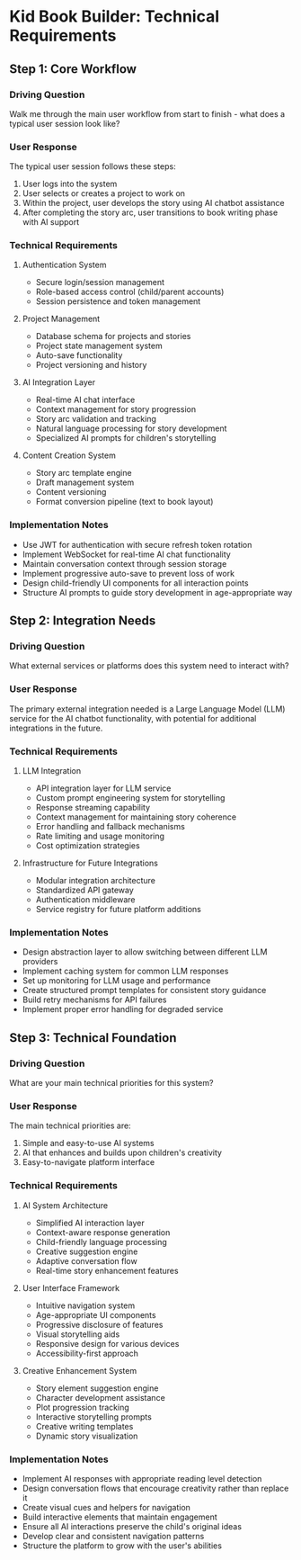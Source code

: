# Kid Book Builder: Technical Requirements

## Step 1: Core Workflow

### Driving Question
Walk me through the main user workflow from start to finish - what does a typical user session look like?

### User Response
The typical user session follows these steps:
1. User logs into the system
2. User selects or creates a project to work on
3. Within the project, user develops the story using AI chatbot assistance
4. After completing the story arc, user transitions to book writing phase with AI support

### Technical Requirements
1. Authentication System
   - Secure login/session management
   - Role-based access control (child/parent accounts)
   - Session persistence and token management

2. Project Management
   - Database schema for projects and stories
   - Project state management system
   - Auto-save functionality
   - Project versioning and history

3. AI Integration Layer
   - Real-time AI chat interface
   - Context management for story progression
   - Story arc validation and tracking
   - Natural language processing for story development
   - Specialized AI prompts for children's storytelling

4. Content Creation System
   - Story arc template engine
   - Draft management system
   - Content versioning
   - Format conversion pipeline (text to book layout)

### Implementation Notes
- Use JWT for authentication with secure refresh token rotation
- Implement WebSocket for real-time AI chat functionality
- Maintain conversation context through session storage
- Implement progressive auto-save to prevent loss of work
- Design child-friendly UI components for all interaction points
- Structure AI prompts to guide story development in age-appropriate way

## Step 2: Integration Needs

### Driving Question
What external services or platforms does this system need to interact with?

### User Response
The primary external integration needed is a Large Language Model (LLM) service for the AI chatbot functionality, with potential for additional integrations in the future.

### Technical Requirements
1. LLM Integration
   - API integration layer for LLM service
   - Custom prompt engineering system for storytelling
   - Response streaming capability
   - Context management for maintaining story coherence
   - Error handling and fallback mechanisms
   - Rate limiting and usage monitoring
   - Cost optimization strategies

2. Infrastructure for Future Integrations
   - Modular integration architecture
   - Standardized API gateway
   - Authentication middleware
   - Service registry for future platform additions

### Implementation Notes
- Design abstraction layer to allow switching between different LLM providers
- Implement caching system for common LLM responses
- Set up monitoring for LLM usage and performance
- Create structured prompt templates for consistent story guidance
- Build retry mechanisms for API failures
- Implement proper error handling for degraded service

## Step 3: Technical Foundation

### Driving Question
What are your main technical priorities for this system?

### User Response
The main technical priorities are:
1. Simple and easy-to-use AI systems
2. AI that enhances and builds upon children's creativity
3. Easy-to-navigate platform interface

### Technical Requirements
1. AI System Architecture
   - Simplified AI interaction layer
   - Context-aware response generation
   - Child-friendly language processing
   - Creative suggestion engine
   - Adaptive conversation flow
   - Real-time story enhancement features

2. User Interface Framework
   - Intuitive navigation system
   - Age-appropriate UI components
   - Progressive disclosure of features
   - Visual storytelling aids
   - Responsive design for various devices
   - Accessibility-first approach

3. Creative Enhancement System
   - Story element suggestion engine
   - Character development assistance
   - Plot progression tracking
   - Interactive storytelling prompts
   - Creative writing templates
   - Dynamic story visualization

### Implementation Notes
- Implement AI responses with appropriate reading level detection
- Design conversation flows that encourage creativity rather than replace it
- Create visual cues and helpers for navigation
- Build interactive elements that maintain engagement
- Ensure all AI interactions preserve the child's original ideas
- Develop clear and consistent navigation patterns
- Structure the platform to grow with the user's abilities 